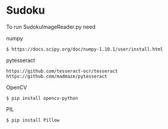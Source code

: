 # Sudoku

To run SudokuImageReader.py need

numpy
```shell
$ https://docs.scipy.org/doc/numpy-1.10.1/user/install.html
```

pytesseract
```shell
https://github.com/tesseract-ocr/tesseract
https://github.com/madmaze/pytesseract
```

OpenCV
```shell
$ pip install opencv-python
```

PIL
```shell
$ pip install Pillow
```